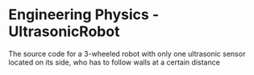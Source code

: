 # Engineering Physics - UltrasonicRobot
The source code for a 3-wheeled robot with only one ultrasonic sensor located on its side, who has to follow walls at a certain distance
